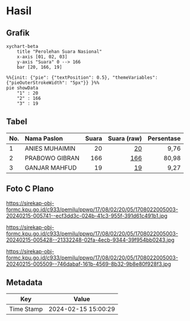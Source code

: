 # Hasil

## Grafik

```mermaid
xychart-beta
    title "Perolehan Suara Nasional"
    x-axis [01, 02, 03]
    y-axis "Suara" 0 --> 166
    bar [20, 166, 19]
```

```mermaid
%%{init: {"pie": {"textPosition": 0.5}, "themeVariables": {"pieOuterStrokeWidth": "5px"}} }%%
pie showData
    "1" : 20
    "2" : 166
    "3" : 19
```

## Tabel

| No. | Nama Paslon    | Suara | Suara (raw) | Persentase |
|:--- |:-------------- | -----:| -----------:| ----------:|
| 1   | ANIES MUHAIMIN | 20    | [20][p-1]   | 9,76       |
| 2   | PRABOWO GIBRAN | 166   | [166][p-2]  | 80,98      |
| 3   | GANJAR MAHFUD  | 19    | [19][p-3]   | 9,27       |


[p-1]: https://github.com/gigit-pemilu/pemilu-2024/blob/main/pilpres/hitung-suara/sub/17-bengkulu/sub/08-kepahiang/sub/02-ujan-mas/sub/2005-suro-ilir/sub/003-tps/sub/paslon-1.txt
[p-2]: https://github.com/gigit-pemilu/pemilu-2024/blob/main/pilpres/hitung-suara/sub/17-bengkulu/sub/08-kepahiang/sub/02-ujan-mas/sub/2005-suro-ilir/sub/003-tps/sub/paslon-2.txt
[p-3]: https://github.com/gigit-pemilu/pemilu-2024/blob/main/pilpres/hitung-suara/sub/17-bengkulu/sub/08-kepahiang/sub/02-ujan-mas/sub/2005-suro-ilir/sub/003-tps/sub/paslon-3.txt

## Foto C Plano

https://sirekap-obj-formc.kpu.go.id/c933/pemilu/ppwp/17/08/02/20/05/1708022005003-20240215-005741--ecf3dd3c-024b-41c3-955f-391d61c491b1.jpg

https://sirekap-obj-formc.kpu.go.id/c933/pemilu/ppwp/17/08/02/20/05/1708022005003-20240215-005428--21332248-02fa-4ecb-9344-39f954bb0243.jpg

https://sirekap-obj-formc.kpu.go.id/c933/pemilu/ppwp/17/08/02/20/05/1708022005003-20240215-005509--746dabaf-161b-4569-8b32-9b8e80f928f3.jpg


## Metadata

| Key        | Value               |
| ---------- | ------------------- |
| Time Stamp | 2024-02-15 15:00:29 |



